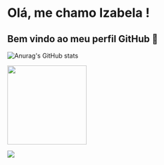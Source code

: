# Olá, me chamo Izabela ! 
## Bem vindo ao meu perfil GitHub 👋

![Anurag's GitHub stats](https://github-readme-stats.vercel.app/api?username=iza-perisse&theme=dracula&show_icons=true)

<div>
<a href="https://github.com/iza-perisse">
<img loading="lazy" height="180em" src="https://github-readme-stats.vercel.app/api/top-langs/?username=iza-perisse&layout=compact&langs_count=7&theme=dracula"/>
</div>

<div>

<a href="https://www.linkedin.com/in/izabelaperisse/" target="_blank"><img loading="lazy" src="https://img.shields.io/badge/-LinkedIn-%230077B5?style=for-the-badge&logo=linkedin&logoColor=white" target="_blank"></a>   
</div>
